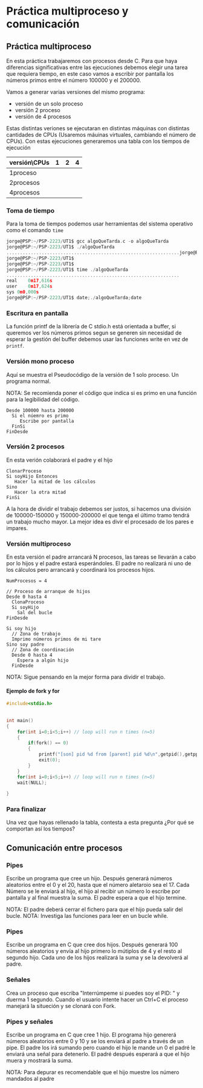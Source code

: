 # Práctica multiproceso y comunicación

## Práctica multiproceso

En esta práctica trabajaremos con procesos desde C. Para que haya diferencias significativas entre las ejecuciones debemos elegir una tarea que requiera tiempo, en este caso vamos a escribir por pantalla los números primos entre el número 100000 y el 200000.

Vamos a generar varias versiones del mismo programa:

- versión de un solo proceso
- versión 2 proceso
- versión de 4 procesos

Estas distintas veriones se ejecutaran en distintas máquinas con distintas cantidades de CPUs (Usaremos máuinas virtuales, cambiando el número de CPUs). Con estas ejecuciones generaremos una tabla con los tiempos de ejecución


| versión\CPUs | 1 | 2 | 4 |
|--------------|---|---|---|
| 1proceso     |   |   |   |
| 2procesos    |   |   |   |
| 4procesos    |   |   |   |


### Toma de tiempo

Para la toma de tiempos podemos usar herramientas del sistema operativo como el comando ```time```

```c
jorge@PSP:~/PSP-2223/UT1$ gcc algoQueTarda.c -o algoQueTarda
jorge@PSP:~/PSP-2223/UT1$ ./algoQueTarda 
................................................................jorge@PSP:~/PSP-2223/UT1$ 
jorge@PSP:~/PSP-2223/UT1$ 
jorge@PSP:~/PSP-2223/UT1$ 
jorge@PSP:~/PSP-2223/UT1$ time ./algoQueTarda 
................................................................
real	0m17,616s
user	0m17,624s
sys	0m0,000s
jorge@PSP:~/PSP-2223/UT1$ date;./algoQueTarda;date

```

### Escritura en pantalla

La función printf de la librería de C stdio.h está orientada a buffer, si queremos ver los números primos segun se generen sin necesidad de esperar la gestión del buffer debemos usar las funciones write en vez de ```printf```.

### Versión mono proceso

Aquí se muestra el Pseudocódigo de la versión de 1 solo proceso. Un programa normal.

NOTA: Se recomienda poner el código que indica si es primo en una función para la legibilidad del código.

```
Desde 100000 hasta 200000
  Si el núemro es primo
     Escribe por pantalla
  FinSi
FinDesde
```

### Versión 2 procesos

En esta verión colaborará el padre y el hijo

```
ClonarProceso
Si soyHijo Entonces
   Hacer la mitad de los cálculos
Sino
   Hacer la otra mitad
FinSi
```

A la hora de dividir el trabajo debemos ser justos, si hacemos una división de 100000-150000 y 150000-200000 el que tenga el último tramo tendrá un trabajo mucho mayor. La mejor idea es divir el procesado de los pares e impares.

### Versión multiproceso

En esta versión el padre arrancará N procesos, las tareas se llevarán a cabo por lo hijos y el padre estará esperándoles. El padre no realizará ni uno de los cálculos pero arrancará y coordinará los procesos hijos.

```
NumProcesos = 4

// Proceso de arranque de hijos
Desde 0 hasta 4
  ClonaProceso
  Si soyHijo
    Sal del bucle
FinDesde

Si soy hijo
  // Zona de trabajo
  Imprimo números primos de mi tare
Sino soy padre
  // Zona de coordinación
  Desde 0 hasta 4
    Espera a algún hijo
  FinDesde
```

NOTA: Sigue pensando en la mejor forma para dividir el trabajo.

#### Ejemplo de fork y for

```c
#include<stdio.h>
  
  
int main()
{
    for(int i=0;i<5;i++) // loop will run n times (n=5)
    {
        if(fork() == 0)
        {
            printf("[son] pid %d from [parent] pid %d\n",getpid(),getppid());
            exit(0);
        }
    }
    for(int i=0;i<5;i++) // loop will run n times (n=5)
    wait(NULL);
      
}
```


### Para finalizar

Una vez que hayas rellenado la tabla, contesta a esta pregunta
¿Por qué se comportan así los tiempos?


## Comunicación entre procesos

### Pipes

Escribe un programa que cree un hijo. Después generará números aleatorios entre el 0 y el 20, hasta que el número aletaroio sea el 17. Cada Número se le enviará al hijo, el hijo al recibir un número lo escribe por pantalla y al final muestra la suma. El padre espera a que el hijo termine.

NOTA: El padre deberá cerrar el fichero para que el hijo pueda salir del bucle.
NOTA: Investiga las funciones para leer en un bucle while.

### Pipes

Escribe un programa en C que cree dos hijos. Después generará 100 números aleatorios y envía al hijo primero lo mútiplos de 4 y el resto al segundo hijo. Cada uno de los hijos realizará la suma y se la devolverá al padre.

### Señales

Crea un proceso que escriba "Interrúmpeme si puedes soy el PID: <pid>" y duerma 1 segundo. Cuando el usuario intente hacer un Ctrl+C el proceso manejará la situeción y se clonará con Fork.

### Pipes y señales

Escribe un programa en C que cree 1 hijo. El programa hijo genererá números aleatorios entre 0 y 10 y se los enviará al padre a través de un pipe. El padre los irá sumando pero cuando el hijo le mande un 0 el padré le enviará una señal para detenerlo. El padré después esperará a que el hijo muera y mostrará la suma.

NOTA: Para depurar es recomendable que el hijo muestre los número mandados al padre
